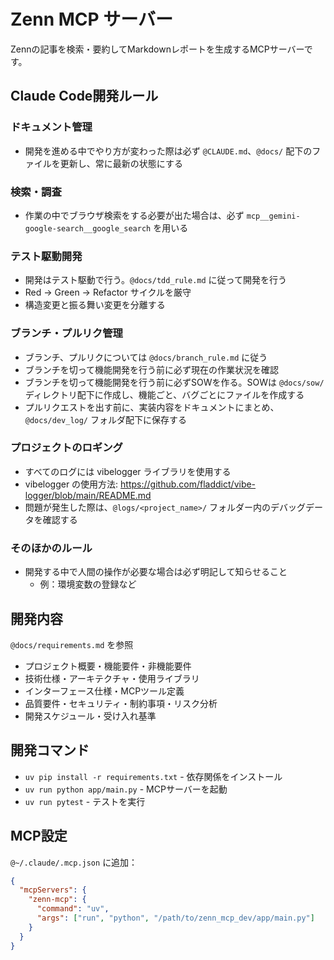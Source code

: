 # Zenn MCP サーバー

Zennの記事を検索・要約してMarkdownレポートを生成するMCPサーバーです。

## Claude Code開発ルール

### ドキュメント管理

- 開発を進める中でやり方が変わった際は必ず `@CLAUDE.md`、`@docs/` 配下のファイルを更新し、常に最新の状態にする

### 検索・調査

- 作業の中でブラウザ検索をする必要が出た場合は、必ず `mcp__gemini-google-search__google_search` を用いる

### テスト駆動開発

- 開発はテスト駆動で行う。`@docs/tdd_rule.md` に従って開発を行う
- Red → Green → Refactor サイクルを厳守
- 構造変更と振る舞い変更を分離する

### ブランチ・プルリク管理

- ブランチ、プルリクについては `@docs/branch_rule.md` に従う
- ブランチを切って機能開発を行う前に必ず現在の作業状況を確認
- ブランチを切って機能開発を行う前に必ずSOWを作る。SOWは `@docs/sow/` ディレクトリ配下に作成し、機能ごと、バグごとにファイルを作成する
- プルリクエストを出す前に、実装内容をドキュメントにまとめ、 `@docs/dev_log/` フォルダ配下に保存する

### プロジェクトのロギング

- すべてのログには vibelogger ライブラリを使用する
- vibelogger の使用方法: https://github.com/fladdict/vibe-logger/blob/main/README.md
- 問題が発生した際は、`@logs/<project_name>/` フォルダー内のデバッグデータを確認する

### そのほかのルール

- 開発する中で人間の操作が必要な場合は必ず明記して知らせること
  - 例：環境変数の登録など

## 開発内容

`@docs/requirements.md` を参照

- プロジェクト概要・機能要件・非機能要件
- 技術仕様・アーキテクチャ・使用ライブラリ
- インターフェース仕様・MCPツール定義
- 品質要件・セキュリティ・制約事項・リスク分析
- 開発スケジュール・受け入れ基準

## 開発コマンド

- `uv pip install -r requirements.txt` - 依存関係をインストール
- `uv run python app/main.py` - MCPサーバーを起動
- `uv run pytest` - テストを実行

## MCP設定

`@~/.claude/.mcp.json` に追加：

```json
{
  "mcpServers": {
    "zenn-mcp": {
      "command": "uv",
      "args": ["run", "python", "/path/to/zenn_mcp_dev/app/main.py"]
    }
  }
}
```
